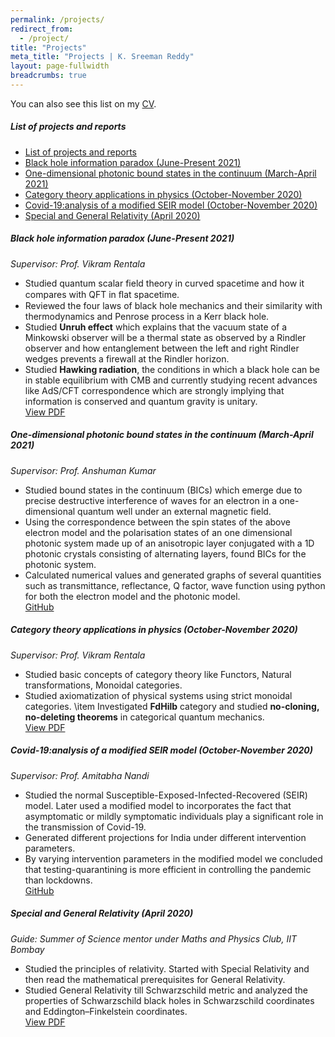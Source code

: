 ```yaml
---
permalink: /projects/
redirect_from:
  - /project/
title: "Projects"
meta_title: "Projects | K. Sreeman Reddy"
layout: page-fullwidth
breadcrumbs: true
---
```

You can also see this list on my <a class="waves-effect waves-light btn" href='/CV.pdf' target="_blank">CV</a>.

##### List of projects and reports

- [List of projects and reports](#list-of-projects-and-reports)
- [Black hole information paradox (June-Present 2021)](#black-hole-information-paradox-june-present-2021)
- [One-dimensional photonic bound states in the continuum (March-April 2021)](#one-dimensional-photonic-bound-states-in-the-continuum-march-april-2021)
- [Category theory applications in physics (October-November 2020)](#category-theory-applications-in-physics-october-november-2020)
- [Covid-19:analysis of a modified SEIR model (October-November 2020)](#covid-19analysis-of-a-modified-seir-model-october-november-2020)
- [Special and General Relativity (April 2020)](#special-and-general-relativity-april-2020)

##### Black hole information paradox (June-Present 2021)
*Supervisor: Prof. Vikram Rentala*
- Studied quantum scalar field theory in curved spacetime and how it compares with QFT in ﬂat spacetime.
- Reviewed the four laws of black hole mechanics and their similarity with thermodynamics and Penrose process in a Kerr black hole.
- Studied **Unruh effect** which explains that the vacuum state of a Minkowski observer will be a thermal state as observed by a Rindler observer and how entanglement between the left and right Rindler wedges prevents a firewall at the Rindler horizon.
- Studied **Hawking radiation**, the conditions in which a black hole can be in stable equilibrium with CMB and currently studying recent advances like AdS/CFT correspondence which are strongly implying that information is conserved and quantum gravity is unitary.<br>
<a href="https://github.com/IamSreeman/LaTeX/blob/master/BlackHoleInformationParadox/BlackHoleInformationParadox.pdf" class="button" target="_blank">View PDF</a><br>
##### One-dimensional photonic bound states in the continuum (March-April 2021)
*Supervisor: Prof. Anshuman Kumar*
- Studied bound states in the continuum (BICs) which emerge due to precise destructive interference of waves for an electron in a one-dimensional quantum well under an external magnetic field.
- Using the correspondence between the spin states of the above electron model and the polarisation states of an one dimensional photonic system made up of an anisotropic layer conjugated with a 1D photonic crystals consisting of alternating layers, found BICs for the photonic system.
- Calculated numerical values and generated graphs of several quantities such as transmittance, reflectance, Q factor, wave function using python for both the electron model and the photonic model.<br>
<a href="https://github.com/IamSreeman/1d-photonic-bound-states-in-the-continuum" class="button"  target="_blank">GitHub</a><br>
##### Category theory applications in physics (October-November 2020)
*Supervisor: Prof. Vikram Rentala*
- Studied basic concepts of category theory like Functors, Natural transformations, Monoidal categories.
- Studied axiomatization of physical systems using strict monoidal categories.
\item Investigated **FdHilb** category and studied **no-cloning, no-deleting theorems** in categorical quantum mechanics.<br>
<a href="https://github.com/iamsreeman/LaTeX/blob/master/CTAP/CTAP.pdf" class="button"  target="_blank">View PDF</a><br>
##### Covid-19:analysis of a modified SEIR model (October-November 2020)
*Supervisor: Prof. Amitabha Nandi*
- Studied the normal Susceptible-Exposed-Infected-Recovered (SEIR) model. Later used a modified model to incorporates the fact that asymptomatic or mildly symptomatic individuals play a significant role in the transmission of Covid-19.
- Generated different projections for India under different intervention parameters.
- By varying intervention parameters in the modified model we concluded that testing-quarantining is more efficient in controlling the pandemic than lockdowns.<br>
<a href="https://github.com/iamsreeman/Nonlinear-dynamics" class="button"  target="_blank">GitHub</a><br>
##### Special and General Relativity (April 2020)
*Guide: Summer of Science mentor under Maths and Physics Club, IIT Bombay*
- Studied the principles of relativity. Started with Special Relativity and then read the mathematical prerequisites for General Relativity.
- Studied General Relativity till Schwarzschild metric and analyzed the properties of Schwarzschild black holes in Schwarzschild coordinates
and Eddington–Finkelstein coordinates.<br>
<a href="https://github.com/IamSreeman/LaTeX/raw/master/Special%20and%20General%20Relativity/Special%20and%20General%20Relativity.pdf" class="button"  target="_blank">View PDF</a><br>